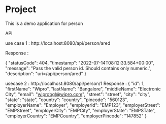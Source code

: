 # Project
This is a demo application for person


API 

use case 1 : http://localhost:8080/api/person/ared

Response : 

{
"statusCode": 404,
"timestamp": "2022-07-14T08:12:33.584+00:00",
"message": "Pass the valid person id. Should contains only numeric.",
"description": "uri=/api/person/ared"
}

usecase 2 :
http://localhost:8080/api/person/1
Response :
{
"id": 1,
"firstName": "Wipro",
"lastName": "Bangalore",
"middleName": "Electronic City",
"email": "wiprobgl@wipro.com",
"street": "street",
"city": "city",
"state": "state",
"country": "country",
"pincode": "560123",
"employerName": "Employer",
"employerId": "EMP123",
"employerStreet": "EMPStreet",
"employerCity": "EMPCity",
"employerState": "EMPSTate",
"employerCountry": "EMPCountry",
"employerPincode": "147852"
}